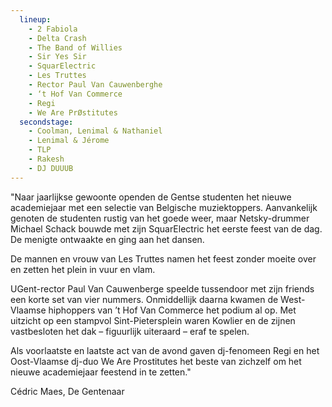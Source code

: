 ```yaml
---
  lineup:
    - 2 Fabiola
    - Delta Crash
    - The Band of Willies
    - Sir Yes Sir
    - SquarElectric
    - Les Truttes
    - Rector Paul Van Cauwenberghe
    - ‘t Hof Van Commerce
    - Regi
    - We Are PrØstitutes
  secondstage:
    - Coolman, Lenimal & Nathaniel
    - Lenimal & Jérome
    - TLP
    - Rakesh
    - DJ DUUUB
---
```


"Naar jaarlijkse gewoonte openden de Gentse studenten het nieuwe academiejaar met een selectie van Belgische muziektoppers. Aanvankelijk genoten de studenten rustig van het goede weer, maar Netsky-drummer Michael Schack bouwde met zijn SquarElectric het eerste feest van de dag. De menigte ontwaakte en ging aan het dansen.

De mannen en vrouw van Les Truttes namen het feest zonder moeite over en zetten het plein in vuur en vlam.

UGent-rector Paul Van Cauwenberge speelde tussendoor met zijn friends een korte set van vier nummers. Onmiddellijk daarna kwamen de West-Vlaamse hiphoppers van ’t Hof Van Commerce het podium al op. Met uitzicht op een stampvol Sint-Pietersplein waren Kowlier en de zijnen vastbesloten het dak – figuurlijk uiteraard – eraf te spelen.

Als voorlaatste en laatste act van de avond gaven dj-fenomeen Regi en het Oost-Vlaamse dj-duo We Are Prostitutes het beste van zichzelf om het nieuwe academiejaar feestend in te zetten."

Cédric Maes, De Gentenaar
